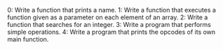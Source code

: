 0: Write a function that prints a name.
1: Write a function that executes a function given as a parameter on each element of an array.
2: Write a function that searches for an integer.
3: Write a program that performs simple operations.
4: Write a program that prints the opcodes of its own main function.
